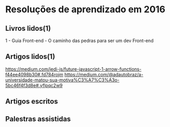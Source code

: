 # Resoluções de aprendizado em 2016

## Livros lidos(1)
1 - Guia Front-end - O caminho das pedras para ser um dev Front-end

## Artigos lidos(1)
https://medium.com/jedi-js/future-javascript-1-arrow-functions-f44ee4098b30#.fd784rojm
https://medium.com/@adautobraz/a-universidade-matou-sua-motiva%C3%A7%C3%A3o-5bc46f4f3d8e#.yflpqc2w9


## Artigos escritos

## Palestras assistidas
